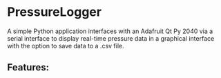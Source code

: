 # PressureLogger
A simple Python application interfaces with an Adafruit Qt Py 2040 via a serial interface to display real-time pressure data in a graphical interface with the option to save data to a .csv file.

## Features:


